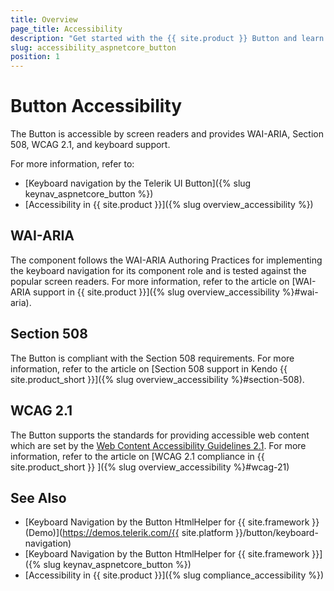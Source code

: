 ```yaml
---
title: Overview
page_title: Accessibility
description: "Get started with the {{ site.product }} Button and learn about its accessibility support for WAI-ARIA, Section 508, and WCAG 2.1."
slug: accessibility_aspnetcore_button
position: 1
---
```


# Button Accessibility

The Button is accessible by screen readers and provides WAI-ARIA, Section 508, WCAG 2.1, and keyboard support.

For more information, refer to:
* [Keyboard navigation by the Telerik UI Button]({% slug keynav_aspnetcore_button %})
* [Accessibility in {{ site.product }}]({% slug overview_accessibility %})

## WAI-ARIA

The component follows the WAI-ARIA Authoring Practices for implementing the keyboard navigation for its component role and is tested against the popular screen readers. For more information, refer to the article on [WAI-ARIA support in {{ site.product }}]({% slug overview_accessibility %}#wai-aria).

## Section 508

The Button is compliant with the Section 508 requirements. For more information, refer to the article on [Section 508 support in Kendo {{ site.product_short }}]({% slug overview_accessibility %}#section-508).

## WCAG 2.1

The Button supports the standards for providing accessible web content which are set by the [Web Content Accessibility Guidelines 2.1](https://www.w3.org/TR/WCAG/). For more information, refer to the article on [WCAG 2.1 compliance in {{ site.product_short }} ]({% slug overview_accessibility %}#wcag-21)

## See Also

* [Keyboard Navigation by the Button HtmlHelper for {{ site.framework }} (Demo)](https://demos.telerik.com/{{ site.platform }}/button/keyboard-navigation)
* [Keyboard Navigation by the Button HtmlHelper for {{ site.framework }}]({% slug keynav_aspnetcore_button %})
* [Accessibility in {{ site.product }}]({% slug compliance_accessibility %})
